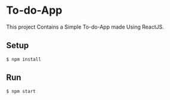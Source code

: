 # To-do-App

This project Contains a Simple To-do-App made Using ReactJS.

## Setup
```
$ npm install
```

## Run
```
$ npm start
```
